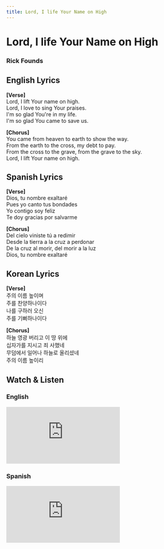 ```yaml
---
title: Lord, I life Your Name on High
---
```


# Lord, I life Your Name on High

<h3>Rick Founds</h3>

## English Lyrics

**[Verse]**  
Lord, I lift Your name on high.  
Lord, I love to sing Your praises.  
I'm so glad You're in my life.  
I'm so glad You came to save us.  

**[Chorus]**  
You came from heaven to earth to show the way.  
From the earth to the cross, my debt to pay.  
From the cross to the grave, from the grave to the sky.  
Lord, I lift Your name on high.  

## Spanish Lyrics

**[Verse]**  
Dios, tu nombre exaltaré  
Pues yo canto tus bondades  
Yo contigo soy feliz  
Te doy gracias por salvarme  

**[Chorus]**   
Del cielo viniste tú a redimir  
Desde la tierra a la cruz a perdonar  
De la cruz al morir, del morir a la luz  
Dios, tu nombre exaltaré  

## Korean Lyrics

**[Verse]**  
주의 이름 높이며  
주를 찬양하나이다  
나를 구하러 오신  
주를 기뻐하나이다  

**[Chorus]**  
하늘 영광 버리고 이 땅 위에  
십자가를 지시고 죄 사했네  
무덤에서 일어나 하늘로 올리셨네  
주의 이름 높이리  

## Watch & Listen

### English

<div style={{position: 'relative', paddingBottom: '56.25%', height: 0, overflow: 'hidden', maxWidth: '95%'}}>
  <iframe 
    style={{position: 'absolute', top: 0, left: 0, width: '100%', height: '100%'}}
    src="https://www.youtube.com/embed/EXVYXcnu6jw" 
    frameBorder="0" 
    allow="accelerometer; autoplay; clipboard-write; encrypted-media; gyroscope; picture-in-picture; web-share" 
    allowFullScreen>
  </iframe>
</div>

### Spanish

<div style={{position: 'relative', paddingBottom: '56.25%', height: 0, overflow: 'hidden', maxWidth: '95%'}}>
  <iframe 
    style={{position: 'absolute', top: 0, left: 0, width: '100%', height: '100%'}}
    src="https://www.youtube.com/embed/IyFXnjnR1NQ" 
    frameBorder="0" 
    allow="accelerometer; autoplay; clipboard-write; encrypted-media; gyroscope; picture-in-picture; web-share" 
    allowFullScreen>
  </iframe>
</div>

